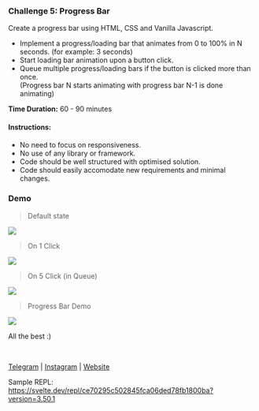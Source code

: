 ### Challenge 5: Progress Bar

Create a progress bar using HTML, CSS and Vanilla Javascript.

- Implement a progress/loading bar that animates from 0 to 100% in N seconds. (for example: 3 seconds)
- Start loading bar animation upon a button click.
- Queue multiple progress/loading bars if the button is clicked more than once. <br/>
  (Progress bar N starts animating with progress bar N-1 is done animating)

**Time Duration:** 60 - 90 minutes

#### Instructions:

- No need to focus on responsiveness.
- No use of any library or framework.
- Code should be well structured with optimised solution.
- Code should easily accomodate new requirements and minimal changes.

### Demo

> Default state

![](./images/1.png)

> On 1 Click

![](./images/2.png)

> On 5 Click (in Queue)

![](./images/3.png)

> Progress Bar Demo

![](./images/4.gif)

All the best :)

<br />

[Telegram](http://t.me/teamdevkode) | [Instagram](https://www.instagram.com/devkode.io/) | [Website](https://learn.devkode.io/)

Sample REPL: https://svelte.dev/repl/ce70295c502845fca06ded78fb1800ba?version=3.50.1
